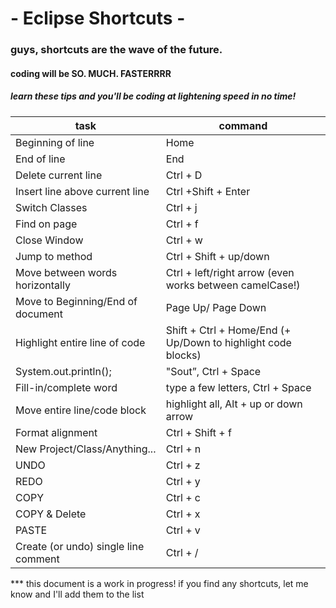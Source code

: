 

# - Eclipse Shortcuts -

### guys, shortcuts are the wave of the future.
#### coding will be SO. MUCH. FASTERRRR
##### learn these tips and you'll be coding at lightening speed in no time!

task | command
--------------------|--------------------
Beginning of line | Home
End of line | End
Delete current line | Ctrl + D
Insert line above current line | Ctrl +Shift + Enter
Switch Classes | Ctrl + j
Find on page | Ctrl + f
Close Window | Ctrl + w
Jump to method | Ctrl + Shift + up/down
Move between words horizontally | Ctrl + left/right arrow (even works between camelCase!)
Move to Beginning/End of document | Page Up/ Page Down
Highlight entire line of code | Shift + Ctrl + Home/End (+ Up/Down to highlight code blocks)
System.out.println(); | "Sout”, Ctrl + Space
Fill-in/complete word | type a few letters, Ctrl + Space
Move entire line/code block | highlight all, Alt + up or down arrow
Format alignment | Ctrl + Shift + f
New Project/Class/Anything... | Ctrl + n
UNDO | Ctrl + z
REDO | Ctrl + y
COPY | Ctrl + c
COPY & Delete | Ctrl + x
PASTE | Ctrl + v
Create (or undo) single line comment | Ctrl + /


*** this document is a work in progress! if you find any shortcuts, let me know and I'll add them to the list

